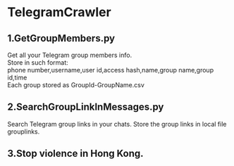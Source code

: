 # TelegramCrawler
## 1.GetGroupMembers.py
Get all your Telegram group members info.  
Store in such format:  
phone number,username,user id,access hash,name,group name,group id,time  
Each group stored as GroupId-GroupName.csv
## 2.SearchGroupLinkInMessages.py
Search Telegram group links in your chats.
Store the group links in local file grouplinks.
## 3.Stop violence in Hong Kong.
